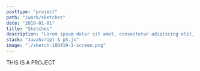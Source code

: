 ```yaml
---
posttype: "project"
path: "/work/sketches"
date: "2019-01-01"
title: "Sketches"
description: "Lorem ipsum dolor sit amet, consectetur adipiscing elit, sed do eiusmod tempor incididunt ut labore et dolore magna aliqua. Ut enim ad minim veniam, quis nostrud exercitation ullamco laboris nisi ut aliquip ex ea commodo consequat."
stack: "JavaScript & p5.js"
image: "./sketch-180419-1-screen.png"
---
```


THIS IS A PROJECT